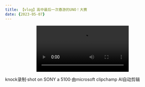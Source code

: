 ```yaml
---
title: 【vlog】高中最后一次春游的UNO！大赛
date: {2023-05-07}
---
```


<video src="https://pan.knockblog.top/api/raw/?path=/Private/%E8%A7%86%E9%A2%91/v-log/2023/20230325%E5%8D%A1%E7%89%8CUNO/uno%EF%BC%81.mp4&odpt=35f508230091998462c2ab75a96a6ef7fc4325fa3536f39b93eaad5f9c08d02f" controls="controls" style="max-width: 100%; display: block; margin-left: auto; margin-right: auto;">
your browser does not support the video tag
</video>


knock录制·shot on SONY a 5100·由microsoft clipchamp AI自动剪辑